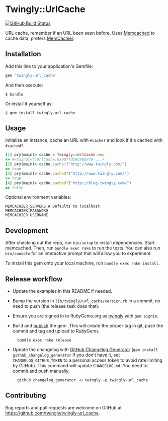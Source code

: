 # Twingly::UrlCache

[![GitHub Build Status](https://github.com/twingly/twingly-url_cache/workflows/CI/badge.svg)](https://github.com/twingly/twingly-url_cache/actions)

URL cache, remember if an URL been seen before. Uses [Memcached] to cache data, prefers [MemCachier].

[Memcached]: http://memcached.org/
[MemCachier]: https://www.memcachier.com/

## Installation

Add this line to your application's Gemfile:

```ruby
gem 'twingly-url_cache'
```

And then execute:

    $ bundle

Or install it yourself as:

    $ gem install twingly-url_cache

## Usage

Initialize an instance, cache an URL with `#cache!` and look if it's cached with `#cached?`.

```Ruby
[1] pry(main)> cache = Twingly::UrlCache.new
=> #<Twingly::UrlCache:0x007fd58c96b978 ...>
[2] pry(main)> cache.cache!("http://www.twingly.com/")
=> true
[3] pry(main)> cache.cached?("http://www.twingly.com/")
=> true
[4] pry(main)> cache.cached?("http://blog.twingly.com/")
=> false
```

Optional environment variables:

```Shell
MEMCACHIER_SERVERS # Defaults to localhost
MEMCACHIER_PASSWORD
MEMCACHIER_USERNAME
```

## Development

After checking out the repo, run `bin/setup` to install dependencies. Start memcached. Then, run `bundle exec rake` to run the tests. You can also run `bin/console` for an interactive prompt that will allow you to experiment.

To install this gem onto your local machine, run `bundle exec rake install`.

## Release workflow

* Update the examples in this README if needed.

* Bump the version in `lib/twingly/url_cache/version.rb` in a commit, no need to push (the release task does that).

* Ensure you are signed in to RubyGems.org as [twingly][twingly-rubygems] with `gem signin`.

* Build and [publish](http://guides.rubygems.org/publishing/) the gem. This will create the proper tag in git, push the commit and tag and upload to RubyGems.

        bundle exec rake release

* Update the changelog with [GitHub Changelog Generator](https://github.com/skywinder/github-changelog-generator/) (`gem install github_changelog_generator` if you don't have it, set `CHANGELOG_GITHUB_TOKEN` to a personal access token to avoid rate limiting by GitHub). This command will update `CHANGELOG.md`. You need to commit and push manually.

        github_changelog_generator -u twingly -p twingly-url_cache

[twingly-rubygems]: https://rubygems.org/profiles/twingly

## Contributing

Bug reports and pull requests are welcome on GitHub at https://github.com/twingly/twingly-url_cache.
